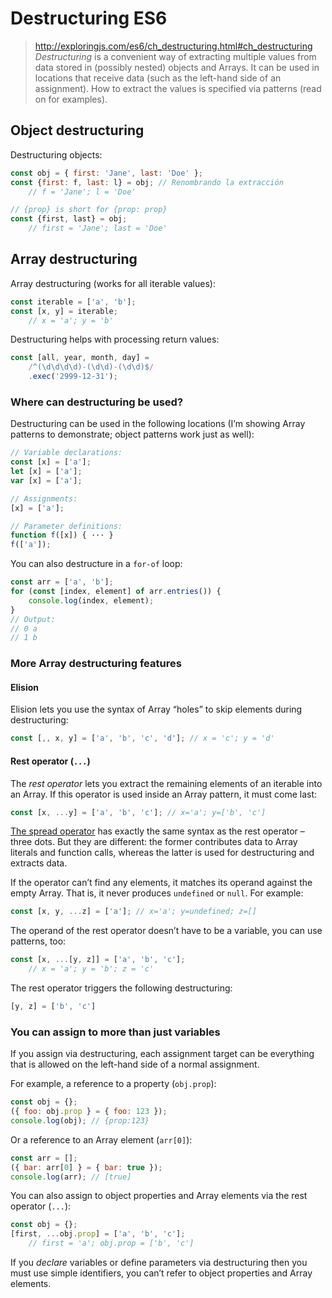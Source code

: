 
# Destructuring ES6
> http://exploringjs.com/es6/ch_destructuring.html#ch_destructuring
> _Destructuring_  is a convenient way of extracting multiple values from data stored in (possibly nested) objects and Arrays. It can be used in locations that receive data (such as the left-hand side of an assignment). How to extract the values is specified via patterns (read on for examples).

## Object destructuring

Destructuring objects:

```js
const obj = { first: 'Jane', last: 'Doe' };
const {first: f, last: l} = obj; // Renombrando la extracción
    // f = 'Jane'; l = 'Doe'

// {prop} is short for {prop: prop}
const {first, last} = obj;
    // first = 'Jane'; last = 'Doe'
```

## Array destructuring

Array destructuring (works for all iterable values):

```js
const iterable = ['a', 'b'];
const [x, y] = iterable;
    // x = 'a'; y = 'b'
```

Destructuring helps with processing return values:

```js
const [all, year, month, day] =
    /^(\d\d\d\d)-(\d\d)-(\d\d)$/
    .exec('2999-12-31');
```

### Where can destructuring be used?

Destructuring can be used in the following locations (I’m showing Array patterns to demonstrate; object patterns work just as well):

```js
// Variable declarations:
const [x] = ['a'];
let [x] = ['a'];
var [x] = ['a'];

// Assignments:
[x] = ['a'];

// Parameter definitions:
function f([x]) { ··· }
f(['a']);
```

You can also destructure in a  `for-of`  loop:

```js
const arr = ['a', 'b'];
for (const [index, element] of arr.entries()) {
    console.log(index, element);
}
// Output:
// 0 a
// 1 b
```

### More Array destructuring features

#### Elision

Elision lets you use the syntax of Array “holes” to skip elements during destructuring:

```js
const [,, x, y] = ['a', 'b', 'c', 'd']; // x = 'c'; y = 'd'
```

#### Rest operator (`...`)

The  _rest operator_  lets you extract the remaining elements of an iterable into an Array. If this operator is used inside an Array pattern, it must come last:

```js
const [x, ...y] = ['a', 'b', 'c']; // x='a'; y=['b', 'c']
```

[The spread operator](http://exploringjs.com/es6/ch_parameter-handling.html#sec_spread-operator)  has exactly the same syntax as the rest operator – three dots. But they are different: the former contributes data to Array literals and function calls, whereas the latter is used for destructuring and extracts data.

If the operator can’t find any elements, it matches its operand against the empty Array. That is, it never produces  `undefined`  or  `null`. For example:

```js
const [x, y, ...z] = ['a']; // x='a'; y=undefined; z=[]
```

The operand of the rest operator doesn’t have to be a variable, you can use patterns, too:

```js
const [x, ...[y, z]] = ['a', 'b', 'c'];
    // x = 'a'; y = 'b'; z = 'c'
```

The rest operator triggers the following destructuring:

```js
[y, z] = ['b', 'c']
```

### You can assign to more than just variables

If you assign via destructuring, each assignment target can be everything that is allowed on the left-hand side of a normal assignment.

For example, a reference to a property (`obj.prop`):

```js
const obj = {};
({ foo: obj.prop } = { foo: 123 });
console.log(obj); // {prop:123}
```

Or a reference to an Array element (`arr[0]`):

```js
const arr = [];
({ bar: arr[0] } = { bar: true });
console.log(arr); // [true]
```

You can also assign to object properties and Array elements via the rest operator (`...`):

```js
const obj = {};
[first, ...obj.prop] = ['a', 'b', 'c'];
    // first = 'a'; obj.prop = ['b', 'c']
```

If you  _declare_  variables or define parameters via destructuring then you must use simple identifiers, you can’t refer to object properties and Array elements.